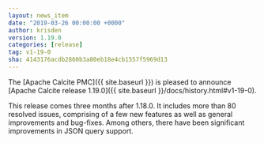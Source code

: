 ```yaml
---
layout: news_item
date: "2019-03-26 00:00:00 +0000"
author: krisden
version: 1.19.0
categories: [release]
tag: v1-19-0
sha: 4143176acdb2860b3a80eb18e4cb1557f5969d13
---
```

<!--
{% comment %}
Licensed to the Apache Software Foundation (ASF) under one or more
contributor license agreements.  See the NOTICE file distributed with
this work for additional information regarding copyright ownership.
The ASF licenses this file to you under the Apache License, Version 2.0
(the "License"); you may not use this file except in compliance with
the License.  You may obtain a copy of the License at

http://www.apache.org/licenses/LICENSE-2.0

Unless required by applicable law or agreed to in writing, software
distributed under the License is distributed on an "AS IS" BASIS,
WITHOUT WARRANTIES OR CONDITIONS OF ANY KIND, either express or implied.
See the License for the specific language governing permissions and
limitations under the License.
{% endcomment %}
-->

The [Apache Calcite PMC]({{ site.baseurl }})
is pleased to announce
[Apache Calcite release 1.19.0]({{ site.baseurl }}/docs/history.html#v1-19-0).

This release comes three months after 1.18.0. It includes more than 80 resolved issues, comprising of a few new features as well as general improvements and bug-fixes. Among others, there have been significant improvements in JSON query support.


